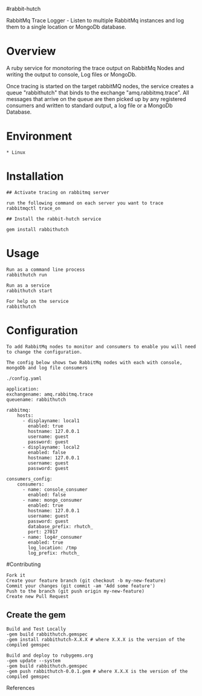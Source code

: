 #rabbit-hutch

RabbitMq Trace Logger - Listen to multiple RabbitMq instances and log them to a 
single location or MongoDb database. 

# Overview
	
A ruby service for monotoring the trace output on RabbitMq Nodes and writing the 
output to console, Log files or MongoDb.

Once tracing is started on the target rabbitMQ nodes, the service creates a queue 
"rabbithutch" that binds to the exchange "amq.rabbitmq.trace". All messages that arrive
on the queue are then picked up by any registered consumers and written to standard 
output, a log file or a MongoDb Database.
	
# Environment
	
	* Linux
	
# Installation
	
	## Activate tracing on rabbitmq server
	
	run the following command on each server you want to trace
	rabbitmqctl trace_on
	
	## Install the rabbit-hutch service
	
	gem install rabbithutch

# Usage

	Run as a command line process
	rabbithutch run 
	
	Run as a service
	rabbithutch start 
	
	For help on the service
	rabbithutch
	
# Configuration

	To add RabbitMq nodes to monitor and consumers to enable you will need to change the configuration.
	
	The config below shows two RabbitMq nodes with each with console, mongoDb and log file consumers
	
	./config.yaml
	
	application:
    exchangename: amq.rabbitmq.trace
    queuename: rabbithutch
    
	rabbitmq:
		hosts:
		  - displayname: local1
			enabled: true
			hostname: 127.0.0.1
			username: guest
			password: guest
		  - displayname: local2
			enabled: false
			hostname: 127.0.0.1
			username: guest
			password: guest

	consumers_config:
		consumers:
		  - name: console_consumer
			enabled: false
		  - name: mongo_consumer
			enabled: true
			hostname: 127.0.0.1
			username: guest
			password: guest
			database_prefix: rhutch_
			port: 27017
		  - name: log4r_consumer
			enabled: true
			log_location: /tmp
			log_prefix: rhutch_
	
#Contributing
	
	Fork it
	Create your feature branch (git checkout -b my-new-feature)
	Commit your changes (git commit -am 'Add some feature')
	Push to the branch (git push origin my-new-feature)
	Create new Pull Request

## Create the gem
	
	Build and Test Locally
	-gem build rabbithutch.gemspec
	-gem install rabbithutch-X.X.X # where X.X.X is the version of the compiled gemspec
	
	Build and deploy to rubygems.org
	-gem update --system
	-gem build rabbithutch.gemspec
	-gem push rabbithutch-0.0.1.gem # where X.X.X is the version of the compiled gemspec


References
	

